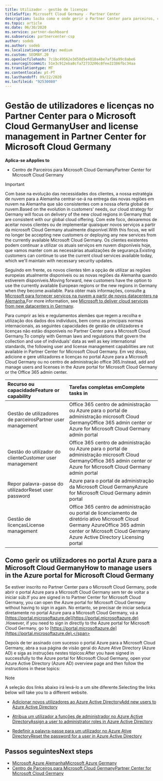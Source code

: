 ```yaml
---
title: Utilizador - gestão de licenças
titleSuffix: Microsoft Cloud Germany - Partner Center
description: Saiba como e onde gerir o Partner Center para parceiros, clientes e licenças da Microsoft Cloud Germany, bem como resets de password.
ms.topic: article
ms.date: 06/30/2020
ms.service: partner-dashboard
ms.subservice: partnercenter-csp
author: sodeb
ms.author: sodeb
ms.localizationpriority: medium
ms.custom: SEOMAY.20
ms.openlocfilehash: 7c1bc49562e3d58d5e4010a4be7af36a99c8abe6
ms.sourcegitcommit: 51e3c912eba8cfa72733206c0fee22386fbc34aa
ms.translationtype: MT
ms.contentlocale: pt-PT
ms.lasthandoff: 09/22/2020
ms.locfileid: "92530080"
---
```

# <a name="user-and-license-management-in-partner-center-for-microsoft-cloud-germany"></a><span data-ttu-id="d271b-103">Gestão de utilizadores e licenças no Partner Center para o Microsoft Cloud Germany</span><span class="sxs-lookup"><span data-stu-id="d271b-103">User and license management in Partner Center for Microsoft Cloud Germany</span></span>

<span data-ttu-id="d271b-104">**Aplica-se a**</span><span class="sxs-lookup"><span data-stu-id="d271b-104">**Applies to**</span></span>

-  <span data-ttu-id="d271b-105">Centro de Parceiros para Microsoft Cloud Germany</span><span class="sxs-lookup"><span data-stu-id="d271b-105">Partner Center for Microsoft Cloud Germany</span></span>

> [!IMPORTANT]
> <span data-ttu-id="d271b-106">Com base na evolução das necessidades dos clientes, a nossa estratégia de nuvem para a Alemanha centrar-se-á na entrega das novas regiões em nuvem na Alemanha que são consistentes com a nossa oferta global de nuvem.</span><span class="sxs-lookup"><span data-stu-id="d271b-106">Based on the evolution in customers' needs, our cloud strategy for Germany will focus on delivery of the new cloud regions in Germany that are consistent with our global cloud offering.</span></span> <span data-ttu-id="d271b-107">Com este foco, deixaremos de aceitar novos clientes ou de implementar quaisquer novos serviços a partir da microsoft Cloud Germany atualmente disponível.</span><span class="sxs-lookup"><span data-stu-id="d271b-107">With this focus, we will no longer be accepting new customers or deploying any new services from the currently available Microsoft Cloud Germany.</span></span> <span data-ttu-id="d271b-108">Os clientes existentes podem continuar a utilizar os atuais serviços em nuvem disponíveis hoje, que vamos manter com as necessárias atualizações de segurança.</span><span class="sxs-lookup"><span data-stu-id="d271b-108">Existing customers can continue to use the current cloud services available today, which we'll maintain with necessary security updates.</span></span>
>  
> <span data-ttu-id="d271b-109">Seguindo em frente, os novos clientes têm a opção de utilizar as regiões europeias atualmente disponíveis ou as novas regiões da Alemanha quando estiverem disponíveis.</span><span class="sxs-lookup"><span data-stu-id="d271b-109">Moving forward, new customers have the option to use the currently available European regions or the new regions in Germany when they become available.</span></span> <span data-ttu-id="d271b-110">Para obter mais informações, consulte [a Microsoft para fornecer serviços na nuvem a partir de novos datacenters na Alemanha.](https://news.microsoft.com/europe/2018/08/31/microsoft-to-deliver-cloud-services-from-new-datacentres-in-germany-in-2019-to-meet-evolving-customer-needs/)</span><span class="sxs-lookup"><span data-stu-id="d271b-110">For more information, see [Microsoft to deliver cloud services from new datacenters in Germany](https://news.microsoft.com/europe/2018/08/31/microsoft-to-deliver-cloud-services-from-new-datacentres-in-germany-in-2019-to-meet-evolving-customer-needs/).</span></span>

<span data-ttu-id="d271b-111">Para cumprir as leis e regulamentos alemães que regem a recolha e utilização dos dados dos indivíduos, bem como as principais normas internacionais, as seguintes capacidades de gestão de utilizadores e licenças não estão disponíveis no Partner Center para a Microsoft Cloud Germany.</span><span class="sxs-lookup"><span data-stu-id="d271b-111">To comply with German laws and regulations that govern the collection and use of individuals' data as well as key international standards, the following user and license management capabilities are not available in Partner Center for Microsoft Cloud Germany.</span></span> <span data-ttu-id="d271b-112">Em vez disso, adicione e gere utilizadores e licenças no portal Azure para a Microsoft Cloud Germany ou no centro de administração office 365.</span><span class="sxs-lookup"><span data-stu-id="d271b-112">Instead, add and manage users and licenses in the Azure portal for Microsoft Cloud Germany or the Office 365 admin center.</span></span>

<span data-ttu-id="d271b-113">Recurso ou capacidade</span><span class="sxs-lookup"><span data-stu-id="d271b-113">Feature or capability</span></span> | <span data-ttu-id="d271b-114">Tarefas completas em</span><span class="sxs-lookup"><span data-stu-id="d271b-114">Complete tasks in</span></span>
:--- | :---
<span data-ttu-id="d271b-115">Gestão de utilizadores de parceiros</span><span class="sxs-lookup"><span data-stu-id="d271b-115">Partner user management</span></span> | <span data-ttu-id="d271b-116">Office 365 centro de administração ou Azure para o portal de administração microsoft Cloud Germany</span><span class="sxs-lookup"><span data-stu-id="d271b-116">Office 365 admin center or Azure for Microsoft Cloud Germany admin portal</span></span>
<span data-ttu-id="d271b-117">Gestão do utilizador do cliente</span><span class="sxs-lookup"><span data-stu-id="d271b-117">Customer user management</span></span> | <span data-ttu-id="d271b-118">Office 365 centro de administração ou Azure para o portal de administração microsoft Cloud Germany</span><span class="sxs-lookup"><span data-stu-id="d271b-118">Office 365 admin center or Azure for Microsoft Cloud Germany admin portal</span></span>
<span data-ttu-id="d271b-119">Repor palavra-passe do utilizador</span><span class="sxs-lookup"><span data-stu-id="d271b-119">Reset user password</span></span> | <span data-ttu-id="d271b-120">Azure para o portal de administração da Microsoft Cloud Germany</span><span class="sxs-lookup"><span data-stu-id="d271b-120">Azure for Microsoft Cloud Germany admin portal</span></span>
<span data-ttu-id="d271b-121">Gestão de licenças</span><span class="sxs-lookup"><span data-stu-id="d271b-121">License management</span></span> | <span data-ttu-id="d271b-122">Office 365 centro de administração ou portal de licenciamento de diretório ativo Microsoft Cloud Germany Azure</span><span class="sxs-lookup"><span data-stu-id="d271b-122">Office 365 admin center or Microsoft Cloud Germany Azure Active Directory Licensing portal</span></span>

## <a name="how-to-manage-users-in-the-azure-portal-for-microsoft-cloud-germany"></a><span data-ttu-id="d271b-123">Como gerir os utilizadores no portal Azure para a Microsoft Cloud Germany</span><span class="sxs-lookup"><span data-stu-id="d271b-123">How to manage users in the Azure portal for Microsoft Cloud Germany</span></span> 

<span data-ttu-id="d271b-124">Se estiver inscrito no Partner Center para o Microsoft Cloud Germany, pode abrir o portal Azure para a Microsoft Cloud Germany sem ter de voltar a iniciar súb.</span><span class="sxs-lookup"><span data-stu-id="d271b-124">If you are signed in to Partner Center for Microsoft Cloud Germany, you can open the Azure portal for Microsoft Cloud Germany without having to sign in again.</span></span> <span data-ttu-id="d271b-125">No entanto, se precisar de iniciar seduca diretamente no portal Azure para a Microsoft Cloud Germany, vá a [https://portal.microsoftazure.de](https://portal.microsoftazure.de) .</span><span class="sxs-lookup"><span data-stu-id="d271b-125">However, if you need to sign in directly to the Azure portal for Microsoft Cloud Germany, go to [https://portal.microsoftazure.de](https://portal.microsoftazure.de).</span></span> 

<span data-ttu-id="d271b-126">Depois de ter assinado com sucesso o portal Azure para a Microsoft Cloud Germany, abra a sua página de visão geral do Azure Ative Directory (Azure AD) e siga as instruções nestes tópicos:</span><span class="sxs-lookup"><span data-stu-id="d271b-126">After you have signed in successfully to the Azure portal for Microsoft Cloud Germany, open your Azure Active Directory (Azure AD) overview page and then follow the instructions in these topics:</span></span>

> [!NOTE]  
> <span data-ttu-id="d271b-127">A seleção dos links abaixo irá levá-lo a um site diferente.</span><span class="sxs-lookup"><span data-stu-id="d271b-127">Selecting the links below will take you to a different website.</span></span>

-  [<span data-ttu-id="d271b-128">Adicionar novos utilizadores ao Azure Active Directory</span><span class="sxs-lookup"><span data-stu-id="d271b-128">Add new users to Azure Active Directory</span></span>](/azure/active-directory/active-directory-users-create-azure-portal)

-  [<span data-ttu-id="d271b-129">Atribua um utilizador a funções de administrador no Azure Active Directory</span><span class="sxs-lookup"><span data-stu-id="d271b-129">Assign a user to administrator roles in Azure Active Directory</span></span>](/azure/active-directory/active-directory-users-assign-role-azure-portal)

-  [<span data-ttu-id="d271b-130">Redefinir a palavra-passe para um utilizador no Azure Ative Directory</span><span class="sxs-lookup"><span data-stu-id="d271b-130">Reset the password for a user in Azure Active Directory</span></span>](/azure/active-directory/active-directory-users-reset-password-azure-portal)

## <a name="next-steps"></a><span data-ttu-id="d271b-131">Passos seguintes</span><span class="sxs-lookup"><span data-stu-id="d271b-131">Next steps</span></span>

-  [<span data-ttu-id="d271b-132">Microsoft Azure Alemanha</span><span class="sxs-lookup"><span data-stu-id="d271b-132">Microsoft Azure Germany</span></span>](https://azure.microsoft.com/global-infrastructure/germany/)
-  [<span data-ttu-id="d271b-133">Centro de Parceiros para Microsoft Cloud Germany</span><span class="sxs-lookup"><span data-stu-id="d271b-133">Partner Center for Microsoft Cloud Germany</span></span>](partner-center-for-microsoft-cloud-germany.md)